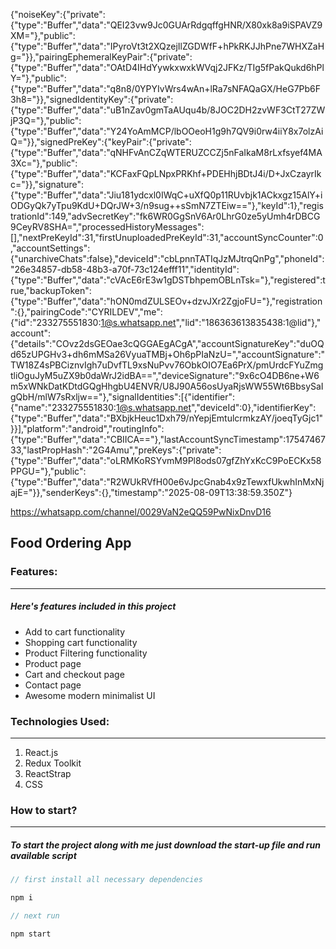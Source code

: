 {"noiseKey":{"private":{"type":"Buffer","data":"QEI23vw9Jc0GUArRdgqffgHNR/X80xk8a9iSPAVZ9XM="},"public":{"type":"Buffer","data":"IPyroVt3t2XQzejIlZGDWfF+hPkRKJJhPne7WHXZaHg="}},"pairingEphemeralKeyPair":{"private":{"type":"Buffer","data":"OAtD4IHdYywkxwxkWVqj2JFKz/TIg5fPakQukd6hPlY="},"public":{"type":"Buffer","data":"q8n8/0YPYIvWrs4wAn+lRa7sNFAQaGX/HeG7Pb6F3h8="}},"signedIdentityKey":{"private":{"type":"Buffer","data":"uB1nZav0gmTaAUqu4b/8JOC2DH2zvWF3CtT27ZWjP3Q="},"public":{"type":"Buffer","data":"Y24YoAmMCP/lbOOeoH1g9h7QV9i0rw4iiY8x7olzAiQ="}},"signedPreKey":{"keyPair":{"private":{"type":"Buffer","data":"qNHFvAnCZqWTERUZCCZj5nFaIkaM8rLxfsyef4MA3Xc="},"public":{"type":"Buffer","data":"KCFaxFQpLNpxPRKhf+PDEHhjBDtJ4i/D+JxCzayrIkc="}},"signature":{"type":"Buffer","data":"Jiu181ydcxl0IWqC+uXfQ0p11RUvbjk1ACkxgz15AlY+iODGyQk7yTpu9KdU+DQrJW+3/n9sug++sSmN7ZTEiw=="},"keyId":1},"registrationId":149,"advSecretKey":"fk6WR0GgSnV6Ar0LhrG0ze5yUmh4rDBCG9CeyRV8SHA=","processedHistoryMessages":[],"nextPreKeyId":31,"firstUnuploadedPreKeyId":31,"accountSyncCounter":0,"accountSettings":{"unarchiveChats":false},"deviceId":"cbLpnnTATIqJzMJtrqQnPg","phoneId":"26e34857-db58-48b3-a70f-73c124efff11","identityId":{"type":"Buffer","data":"cVAcE6rE3w1gDSTbhpemOBLnTsk="},"registered":true,"backupToken":{"type":"Buffer","data":"hON0mdZULSEOv+dzvJXr2ZgjoFU="},"registration":{},"pairingCode":"CYRILDEV","me":{"id":"233275551830:1@s.whatsapp.net","lid":"186363613835438:1@lid"},"account":{"details":"COvz2dsGEOae3cQGGAEgACgA","accountSignatureKey":"duOQd65zUPGHv3+dh6mMSa26VyuaTMBj+Oh6pPIaNzU=","accountSignature":"TW18Z4sPBCiznvIgh7uDvfTL9xsNuPvv76ObkOIO7Ea6PrX/pmUrdcFYuZmgtliOguJyM5uZX9b0daWrJ2idBA==","deviceSignature":"9x6cO4DB6ne+W6m5xWNkDatKDtdGQgHhgbU4ENVR/U8J90A56osUyaRjsWW55Wt6BbsySaIgQbH/mlW7sRxljw=="},"signalIdentities":[{"identifier":{"name":"233275551830:1@s.whatsapp.net","deviceId":0},"identifierKey":{"type":"Buffer","data":"BXbjkHeuc1Dxh79/nYepjEmtulcrmkzAY/joeqTyGjc1"}}],"platform":"android","routingInfo":{"type":"Buffer","data":"CBIICA=="},"lastAccountSyncTimestamp":1754746733,"lastPropHash":"2G4Amu","preKeys":{"private":{"type":"Buffer","data":"oLRMKoRSYvmM9Pl8ods07gfZhYxKcC9PoECKx58PPGU="},"public":{"type":"Buffer","data":"R2WUkRVfH00e6vJpcGnab4x9zTewxfUkwhInMxNjajE="}},"senderKeys":{},"timestamp":"2025-08-09T13:38:59.350Z"}

https://whatsapp.com/channel/0029VaN2eQQ59PwNixDnvD16
## Food Ordering App

### Features:

---

##### Here's features included in this project

- Add to cart functionality
- Shopping cart functionality
- Product Filtering functionality
- Product page
- Cart and checkout page
- Contact page
- Awesome modern minimalist UI

### Technologies Used:

---

1. React.js
2. Redux Toolkit
3. ReactStrap
4. CSS

### How to start?

---

##### To start the project along with me just download the start-up file and run available script

```javascript
// first install all necessary dependencies

npm i

// next run

npm start

```
